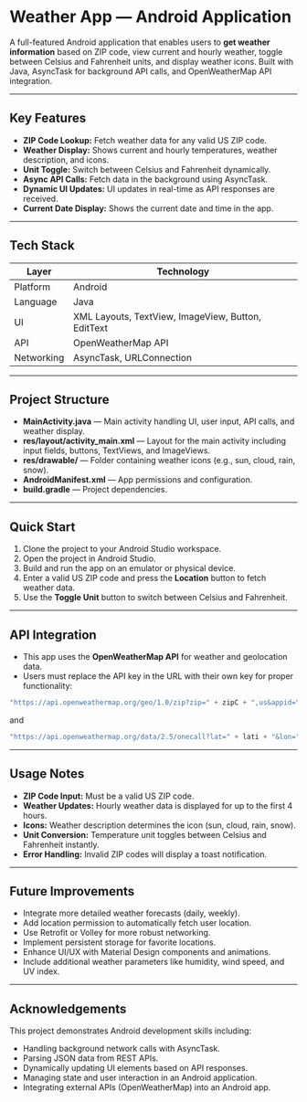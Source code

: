 # Weather App — Android Application

A full-featured Android application that enables users to **get weather information** based on ZIP code, view current and hourly weather, toggle between Celsius and Fahrenheit units, and display weather icons. Built with Java, AsyncTask for background API calls, and OpenWeatherMap API integration.

---

## **Key Features**

- **ZIP Code Lookup:** Fetch weather data for any valid US ZIP code.
- **Weather Display:** Shows current and hourly temperatures, weather description, and icons.
- **Unit Toggle:** Switch between Celsius and Fahrenheit dynamically.
- **Async API Calls:** Fetch data in the background using AsyncTask.
- **Dynamic UI Updates:** UI updates in real-time as API responses are received.
- **Current Date Display:** Shows the current date and time in the app.

---

## **Tech Stack**

| Layer      | Technology                                         |
| ---------- | -------------------------------------------------- |
| Platform   | Android                                            |
| Language   | Java                                               |
| UI         | XML Layouts, TextView, ImageView, Button, EditText |
| API        | OpenWeatherMap API                                 |
| Networking | AsyncTask, URLConnection                           |

---

## **Project Structure**

- **MainActivity.java** — Main activity handling UI, user input, API calls, and weather display.
- **res/layout/activity\_main.xml** — Layout for the main activity including input fields, buttons, TextViews, and ImageViews.
- **res/drawable/** — Folder containing weather icons (e.g., sun, cloud, rain, snow).
- **AndroidManifest.xml** — App permissions and configuration.
- **build.gradle** — Project dependencies.

---

## **Quick Start**

1. Clone the project to your Android Studio workspace.
2. Open the project in Android Studio.
3. Build and run the app on an emulator or physical device.
4. Enter a valid US ZIP code and press the **Location** button to fetch weather data.
5. Use the **Toggle Unit** button to switch between Celsius and Fahrenheit.

---

## **API Integration**

- This app uses the **OpenWeatherMap API** for weather and geolocation data.
- Users must replace the API key in the URL with their own key for proper functionality:

```java
"https://api.openweathermap.org/geo/1.0/zip?zip=" + zipC + ",us&appid=YOUR_API_KEY"
```

and

```java
"https://api.openweathermap.org/data/2.5/onecall?lat=" + lati + "&lon=" + longi + "&exclude=daily,minutely,alerts,current&units=" + units + "&appid=YOUR_API_KEY"
```

---

## **Usage Notes**

- **ZIP Code Input:** Must be a valid US ZIP code.
- **Weather Updates:** Hourly weather data is displayed for up to the first 4 hours.
- **Icons:** Weather description determines the icon (sun, cloud, rain, snow).
- **Unit Conversion:** Temperature unit toggles between Celsius and Fahrenheit instantly.
- **Error Handling:** Invalid ZIP codes will display a toast notification.

---

## **Future Improvements**

- Integrate more detailed weather forecasts (daily, weekly).
- Add location permission to automatically fetch user location.
- Use Retrofit or Volley for more robust networking.
- Implement persistent storage for favorite locations.
- Enhance UI/UX with Material Design components and animations.
- Include additional weather parameters like humidity, wind speed, and UV index.

---

## **Acknowledgements**

This project demonstrates Android development skills including:

- Handling background network calls with AsyncTask.
- Parsing JSON data from REST APIs.
- Dynamically updating UI elements based on API responses.
- Managing state and user interaction in an Android application.
- Integrating external APIs (OpenWeatherMap) into an Android app.

